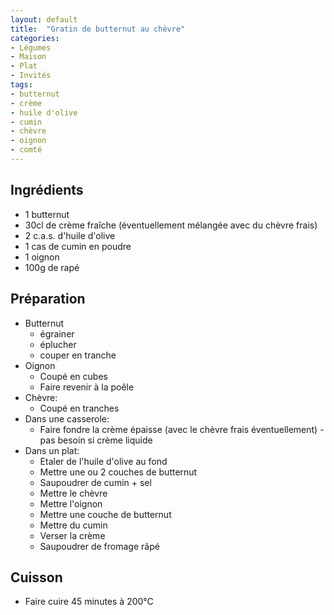 ```yaml
---
layout: default
title:  "Gratin de butternut au chèvre"
categories:
- Légumes
- Maison
- Plat
- Invités
tags:
- butternut
- crème
- huile d'olive
- cumin
- chèvre
- oignon
- comté
---
```

## Ingrédients

* 1 butternut
* 30cl de crème fraîche (éventuellement mélangée avec du chèvre frais)
* 2 c.a.s. d'huile d'olive
* 1 cas de cumin en poudre
* 1 oignon
* 100g de rapé

## Préparation

* Butternut 
  * égrainer
  * éplucher
  * couper en tranche
* Oignon
  * Coupé en cubes
  * Faire revenir à la poêle
* Chèvre:
  * Coupé en tranches
* Dans une casserole:
  * Faire fondre la crème épaisse (avec le chèvre frais éventuellement) - pas besoin si crème liquide
* Dans un plat:
  * Etaler de l'huile d'olive au fond
  * Mettre une ou 2 couches de butternut
  * Saupoudrer de cumin + sel
  * Mettre le chèvre
  * Mettre l'oignon
  * Mettre une couche de butternut
  * Mettre du cumin
  * Verser la crème
  * Saupoudrer de fromage râpé

## Cuisson

* Faire cuire 45 minutes à 200°C